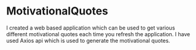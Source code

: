 # MotivationalQuotes
I created a web based application which can be used to get various different motivational quotes each time you refresh the application. I have used Axios api which is used to generate the motivational quotes.
